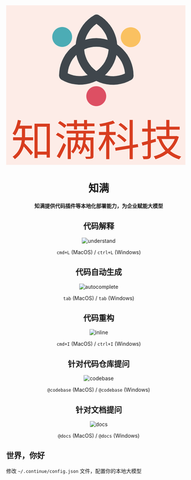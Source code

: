 ![readme](media/readme.png)

<h1 align="center">知满</h1>

<div align="center">

**知满提供代码插件等本地化部署能力，为企业赋能大模型**

</div>

<div align="center">

## 代码解释

![understand](docs/static/img/understand.gif)

`cmd+L` (MacOS) / `ctrl+L` (Windows)

## 代码自动生成

![autocomplete](docs/static/img/autocomplete.gif)

`tab` (MacOS) / `tab` (Windows)

## 代码重构

![inline](docs/static/img/inline.gif)

`cmd+I` (MacOS) / `ctrl+I` (Windows)

## 针对代码仓库提问

![codebase](docs/static/img/codebase.gif)

`@codebase` (MacOS) / `@codebase` (Windows)

## 针对文档提问

![docs](docs/static/img/docs.gif)

`@docs` (MacOS) / `@docs` (Windows)

</div>

## 世界，你好

修改 `~/.continue/config.json` 文件，配置你的本地大模型
